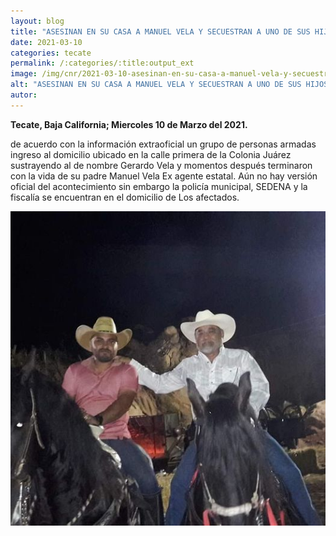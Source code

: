 ```yaml
---
layout: blog
title: "ASESINAN EN SU CASA A MANUEL VELA Y SECUESTRAN A UNO DE SUS HIJOS."
date: 2021-03-10
categories: tecate
permalink: /:categories/:title:output_ext
image: /img/cnr/2021-03-10-asesinan-en-su-casa-a-manuel-vela-y-secuestran-a-uno-de-sus-hijos.jpg
alt: "ASESINAN EN SU CASA A MANUEL VELA Y SECUESTRAN A UNO DE SUS HIJOS."
autor:
---
```


**Tecate, Baja California; Miercoles 10 de Marzo del 2021.** 

de acuerdo con la información extraoficial un grupo de personas armadas ingreso al domicilio ubicado en la calle primera de la Colonia Juárez sustrayendo al de nombre Gerardo Vela y momentos después terminaron con la vida de su padre Manuel Vela Ex agente estatal. 
Aún no hay versión oficial del acontecimiento sin embargo la policía municipal, SEDENA y la fiscalía se encuentran en el domicilio de Los afectados.

<div id="carouselExampleSlidesOnly" class="carousel slide" data-ride="carousel">
  <div class="carousel-inner">
    <div class="carousel-item active">
       <img class="d-block w-100" src="/img/cnr/2021-03-10-asesinan-en-su-casa-a-manuel-vela-y-secuestran-a-uno-de-sus-hijos.jpg" loading="lazy"  alt="ASESINAN EN SU CASA A MANUEL VELA Y SECUESTRAN A UNO DE SUS HIJOS.">
    </div>
  </div>
</div>